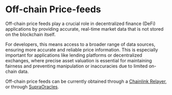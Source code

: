 # Off-chain Price-feeds

Off-chain price feeds play a crucial role in decentralized finance (DeFi) applications by providing accurate, real-time market data that is not stored on the blockchain itself.&#x20;

For developers, this means access to a broader range of data sources, ensuring more accurate and reliable price information. This is especially important for applications like lending platforms or decentralized exchanges, where precise asset valuation is essential for maintaining fairness and preventing manipulation or inaccuracies due to limited on-chain data.

Off-chain price feeds can be currently obtained through a [Chainlink Relayer](chainlink-relayer.md), or through [SupraOracles](supraoracles.md).
